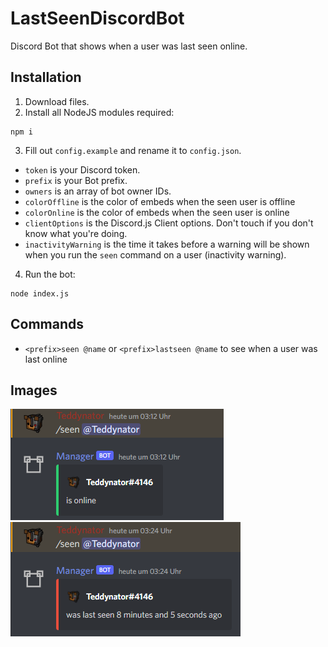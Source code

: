 
# LastSeenDiscordBot

Discord Bot that shows when a user was last seen online.



## Installation

1. Download files.
2. Install all NodeJS modules required:
```
npm i
```
3. Fill out `config.example` and rename it to `config.json`.
* `token` is your Discord token.
* `prefix` is your Bot prefix.
* `owners` is an array of bot owner IDs.
* `colorOffline` is the color of embeds when the seen user is offline
* `colorOnline` is the color of embeds when the seen user is online
* `clientOptions` is the Discord.js Client options. Don't touch if you don't know what you're doing.
* `inactivityWarning` is the time it takes before a warning will be shown when you run the `seen` command on a user (inactivity warning).
4. Run the bot:
```
node index.js
```
## Commands

* `<prefix>seen @name` or `<prefix>lastseen @name` to see when a user was last online

## Images
![alt text](https://github.com/ElerWohlmuthFH/lastSeenDiscordBot/blob/master/online.png?raw=true)
![alt text](https://github.com/ElerWohlmuthFH/lastSeenDiscordBot/blob/master/offline.png?raw=true)
